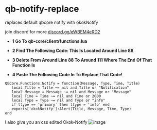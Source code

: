 # qb-notify-replace
replaces default qbcore notify with okokNotify

join discord for more [discord.gg/eWBEM4eRD2](https://discord.com/invite/eWBEM4eRD2)

- **1 Go To qb-core/client/functions.lua**

- **2 Find The Following Code: This Is Located Around Line 88**

- **3 Delete From Around Line 88 To Around 111 Where The End Of That Function Is**

- **4 Paste The Following Code In To Replace That Code!**


 ```
QBCore.Functions.Notify = function(Message, Type, Time, Title)
    local Title = Title ~= nil and Title or "Notification"
    local Message = Message ~= nil and Message or "Message"
    local Time = Time ~= nil and Time or 2000
    local Type = Type ~= nil and Type or "info"
    if ttype == 'primary' then ttype = 'info' end
    exports['okokNotify']:Alert(Title, Message, Time, Type)
end
```

I also give you an css edited Okok-Notify
![image](https://github.com/kocaka14/qb-notify-replace/assets/101359455/f890b16b-0435-4a5d-8b16-944227ac6fd7)


